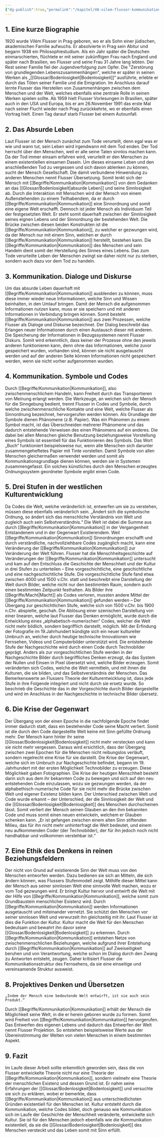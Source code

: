 ```yaml
---
{"dg-publish":true,"permalink":"/kapitel/48-vilem-flusser-kommunikation-und-menschliche-existenz/"}
---
```

 

## 1. Eine kurze Biographie

1920 wurde Vilém Flusser in Prag geboren, wo er als Sohn einer jüdischen, akademischen Familie aufwuchs. Er absolvierte in Prag sein Abitur und begann 1938 ein Philosophiestudium. Als ein Jahr später die Deutschen einmarschierten, flüchtete er mit seiner zukünftigen Frau nach England und später nach Brasilien, wo Flusser und seine Frau 31 Jahre lang lebten. Der Rest seiner Familie fiel der Jugendverfolgung zum Opfer. Die "Zerstörung von grundlegenden Lebenszusammenhängen", welche er später in seinen Werken als „[[Glossar/Bodenlosigkeit\|Bodenlosigkeit]]“ ausführte, erlebte er durch das Töten seiner Familie und die Emigration. Im Anschluss darauf lernte Flusser das Herstellen von Zusammenhängen zwischen dem Menschen und der Welt, welches ebenfalls eine zentrale Rolle in seinen Werken spielen sollte. Ab 1959 hielt Flusser Vorlesungen in Brasilien, später auch in den USA und Europa, bis er am 26.November 1991 das erste Mal nach seiner Flucht wieder nach Prag zurückkehrte, wo er ebenfalls einen Vortrag hielt. Einen Tag darauf starb Flusser bei einem Autounfall.


## 2. Das Absurde Leben

Laut Flusser ist der Mensch zunächst zum Tode verurteilt, denn egal was er wie und wann tut, sein Leben wird irgendwann mit dem Tod enden. Der Tod herrscht über den Menschen, weil er alle seine Taten sinnlos machen kann. Da der Tod immer einsam erfahren wird, verurteilt er den Menschen zu einem existentiellen einsamen Dasein. Um dieses einsame Leben und den anschließenden Tod zu vergessen und sich davon ablenken zu können, sucht der Mensch Gesellschaft. Die damit verbundene Hinwendung zu anderen Menschen nennt Flusser Übersetzung. Somit lenkt sich der Mensch mit [[Begriffe/Kommunikation\|Kommunikation]] von dem Gedanken an das [[Glossar/Bodenlosigkeit\|absurde Leben]] und seine Sinnlosigkeit ab. Durch die Interaktion mit Menschen wird der Mensch von einem Außenstehenden zu einem Teilhabendem, da er durch [[Begriffe/Kommunikation\|Kommunikation]] eine Sinnordnung und somit eine eigene Welt erschafft. Dennoch ist jeder Mensch als Individuum Teil der festgesetzten Welt. Er steht somit dauerhaft zwischen der Sinnlosigkeit seines eignen Lebens und der Sinnordnung der bestehenden Welt. Die Brücke zwischen diesen beiden Konstrukten ist die [[Begriffe/Kommunikation\|Kommunikation]], zu welcher er gezwungen wird, da der Mensch nur mit einem Sinn, welchen er durch [[Begriffe/Kommunikation\|Kommunikation]] herstellt, bestehen kann. Die [[Begriffe/Kommunikation\|Kommunikation]] des Menschen und sein Handeln dient somit der Herstellung des Sinnes eines Lebens. Das zum Tode verurteilte Leben der Menschen zwingt sie daher nicht nur zu sterben, sondern auch dazu vor dem Tod zu handeln.­


## 3. Kommunikation. Dialoge und Diskurse

Um das absurde Leben dauerhaft mit [[Begriffe/Kommunikation\|Kommunikation]] ausblenden zu können, muss diese immer wieder neue Informationen, welche Sinn und Wissen beinhalten, in den Umlauf bringen. Damit der Mensch die aufgenommen Informationen nutzen kann, muss er sie speichern und mit anderen Informationen in Verbindung bringen können. Somit besteht [[Begriffe/Kommunikation\|Kommunikation]] aus zwei Prozessen, welche Flusser als Dialoge und Diskurse bezeichnet. Der Dialog beschreibt das Erlangen neuer Informationen durch einen Austausch dieser mit anderen. Die Speicherung der Informationen in Bezugssystemen nennt Flusser Diskurs. Somit wird erkenntlich, dass keiner der Prozesse ohne den jeweils anderen funktionieren kann, denn ohne das Informationen, welche zuvor gespeichert wurden, vorhanden sind, können sie nicht ausgetauscht werden und auf der anderen Seite können Informationen nicht gespeichert werden, wenn sie nicht vorher aufgenommen wurden.


## 4. Kommunikation. Symbole und Codes

Durch [[Begriffe/Kommunikation\|Kommunikation]], also zwischenmenschlichem Handeln, kann Freiheit durch das Transportieren von Meinung erlangt werden. Die Werkzeuge, an welchen sich der Mensch für die Sinngebung bedient, trennt Flusser in Codes und Symbole, durch welche zwischenmenschliche Kontakte und eine Welt, welche Flusser als Sinnordnung bezeichnet, hervorgerufen werden können. Als Grundlage der Symbole dienen Phänomene (z.B. Papier). Was ein Phänomen zu einem Symbol macht, ist das Überschneiden mehrerer Phänomene und das dadurch entstehende Verweisen des einen Phänomens auf ein anderes. Die dabei bei allen Menschen gleiche Benutzung beziehungsweise Vorstellung eines Symbols ist essentiell für das Funktionieren des Symbols. Das Wort „Buch“ funktioniert beispielsweise nur, wenn alle Menschen sich darunter zusammengeheftetes Papier mit Tinte vorstellen. Damit Symbole von allen Menschen gleichermaßen verwendet werden und somit als Kommunikationsgrundlage dienen können, werden sie in Systemen zusammengefasst. Ein solches künstliches durch den Menschen erzeugtes Ordnungssystem geordneter Symbole ergibt einen Code.


## 5. Drei Stufen in der westlichen Kulturentwicklung

Da Codes die Welt, welche veränderlich ist, entwerfen um sie zu verstehen, müssen diese ebenfalls veränderlich sein. „Ändert sich die symbolische Ordnung, so ändert sich das menschliche Verständnis von Welt und zugleich auch sein Selbstverständnis.“ Die Welt ist dabei die Summe aus durch [[Begriffe/Kommunikation\|Kommunikation]] in der Vergangenheit Entstandenem und in der Gegenwart Existierendem. Weil [[Begriffe/Kommunikation\|Kommunikation]] Sinnordnungen erschafft und durch verständliche, nachvollziehbare Codes zugänglich macht, kann eine Veränderung der [[Begriffe/Kommunikation\|Kommunikation]] zur Veränderung der Welt führen.
Flusser hat die Menschheitsgeschichte auf Veränderungen der [[Begriffe/Kommunikation\|Kommunikation]] untersucht und kam auf den Entschluss die Geschichte der Menschheit und der Kultur in drei Stufen zu unterteilen – Eine vorgeschichtliche, eine geschichtliche und eine nachgeschichtliche Stufe. Die vorgeschichtliche Stufe fand etwa zwischen 4000 und 1500 v.Chr. statt und beschreibt eine Darstellung der Welt durch Bilder, welche nicht nur den bestimmten Raum, sondern auch einen bestimmten Zeitpunkt festhalten. Als Bilder ihre [[Begriffe/Macht\|Macht]] als Codes verloren, mussten andere Mittel der [[Begriffe/Kommunikation\|Kommunikation]] gefunden werden – Der Übergang zur geschichtlichen Stufe, welche sich von 1500 v.Chr. bis 1900 n.Chr. abspielte, geschah. Die Ablösung einer szenischen Darstellung von einer linearen, welche laut Flusser das Denken ermöglicht, wurde durch die Entwicklung eines „alphabetisch-numerischen“ Codes, welcher die Welt nicht mehr bildlich, sondern begrifflich darstellt, möglich. Mit der Erfindung der Fotografie im 19.Jahrhundert kündigte sich ein neuer kultureller Umbruch an, welcher durch heutige technische Innovationen wie Fernsehen, Videos und Computerbilder unterstützt wird. Die entstehende Stufe der Nachgeschichte wird durch einen Code durch Technobilder geprägt. Anders als zur vorgeschichtlichen Stufe werden in der Nachgeschichte Bilder durch begriffliches Denken erzeugt, da das System der Nullen und Einsen in Pixel übersetzt wird, welche Bilder erzeugen. Somit veränderten sich Codes, welche die Welt vermitteln, und mit ihnen die Kulturen, die sie bilden, und das Selbstverständnis der Menschen. Das Bemerkenswerte an Flussers Theorie der Kulturentwicklung ist, dass jede Stufe in ihre Folgende integriert und nicht durch sie ersetz wurde. So beschrieb die Geschichte das in der Vorgeschichte durch Bilder dargestellte und wird im Anschluss in der Nachgeschichte in technische Bilder übersetz.


## 6. Die Krise der Gegenwart

Der Übergang von der einen Epoche in die nachfolgende Epoche findet immer dadurch statt, dass ein bestehender Code seine Macht verliert. Somit ist die durch den Code dargestellte Welt keine mit Sinn gefüllte Ordnung mehr. Der Mensch kann hinter ihr seine [[Glossar/Bodenlosigkeit\|Bodenlosigkeit]] nicht mehr verstecken und kann sie nicht mehr vergessen. Daraus wird ersichtlich, dass der Übergang zwischen zwei Epochen für die Menschen nicht reibungslos verläuft, sondern regelrecht eine Krise für sie darstellt. Die Krise der Gegenwart, welche sich im Umbruch zur Nachgeschichte befindet, begann im 19. Jahrhundert mit der ersten Möglichkeit Technobilder zu erzeugen. Diese Möglichkeit gaben Fotographien. Die Krise der heutigen Menschheit besteht darin sich aus dem ihr bekannten Code zu bewegen und sich auf den neu entstehenden Code einzulassen, wozu sie gezwungen werden, da der alphabethisch-numerische Code für sie nicht mehr die Brücke zwischen Welt und eigener Existenz bilden kann. Der Unterschied zwischen Welt und Code wurde erkannt – der Unterschied, der die Sinnlosigkeit der Welt und die [[Glossar/Bodenlosigkeit\|Bodenlosigkeit]] des Menschen durchscheinen lässt. Somit verliert der Mensch seinen Glauben an den ihm bekannten Code und muss somit einen neuen entwickeln, welchem er Glauben schenken kann.
	„Er ist gefangen zwischen einem alten Sinn stiftenden Milieu, das für ihn nicht mehr unhinterfragt die Welt bedeutet, und einem neu aufkommenden Coder (der Technobilder), der für ihn jedoch noch nicht handhabbar und vollkommen verstehbar ist.“


## 7. Eine Ethik des Denkens in reinen Beziehungsfeldern

Der nicht von Grund auf existierende Sinn der Welt muss von den Menschen entworfen werden. Dazu bedienen sie sich an Mitteln, die sich ändern können, was Flussers Stufenmodell zeigt. Mithilfe dieser Mittel kann der Mensch aus seiner sinnlosen Welt eine sinnvolle Welt machen, wozu er vom Tod gezwungen wird. Er bringt Kultur hervor und entwirft die Welt mit der Hilfe von [[Begriffe/Kommunikation\|Kommunikation]], welche somit zum Grundbaustein menschlicher Existenz wird. Durch [[Begriffe/Kommunikation\|Kommunikation]] werden Informationen ausgetauscht und miteinander vernetzt. Sie schützt den Menschen vor seiner sinnlosen Welt und verwurzelt ihn gleichzeitig mit ihr. Laut Flusser ist dies die Funktion der Kultur. Kultur macht die Welt für den Menschen bedeutsam und bewahrt ihn davor seine [[Glossar/Bodenlosigkeit\|Bodenlosigkeit]] zu erkennen. Durch [[Begriffe/Kommunikation\|Kommunikation]] entstehen Netze von zwischenmenschlichen Beziehungen, welche aufgrund ihrer Entstehung durch [[Begriffe/Kommunikation\|Kommunikation]] auf Zweiseitigkeit beruhen und von Verantwortung, welche schon im Dialog durch den Zwang zu Antworten entsteht, zeugen. Daher kritisiert Flusser die Kommunikationsstruktur des Fernsehens, da sie eine einseitige und vereinsamende Struktur ausweist.


## 8. Projektives Denken und Übersetzen

    „Indem der Mensch eine bedeutende Welt entwirft, ist sie auch sein Produkt.“
Durch [[Begriffe/Kommunikation\|Kommunikation]] erhält der Mensch die Möglichkeit seine Welt, in die er herein geboren wurde zu formen. Somit wird Freiheit von [[Begriffe/Kommunikation\|Kommunikation]] hervorgerufen. Das Entwerfen des eigenen Lebens und dadurch das Entwerfen der Welt nennt Flusser Projektion. So entstehen beispielsweise Werte aus der Übereinstimmung der Welten von vielen Menschen in einem bestimmten Aspekt.


## 9. Fazit

Im Laufe dieser Arbeit sollte erkenntlich geworden sein, dass die von Flusser entwickelte Theorie nicht nur eine Theorie der [[Begriffe/Kommunikation\|Kommunikation]], sondern vielmehr eine Theorie der menschlichen Existenz und dessen Grund ist. Er nahm seine Erfahrungen der [[Glossar/Bodenlosigkeit\|Bodenlosigkeit]] und versuchte sie sich zu erklären, wobei er bemerkte, dass [[Begriffe/Kommunikation\|Kommunikation]] aus unterschiedlichsten Gründen existentiell für den Menschen ist. Kultur entsteht durch die Kommunikation, welche Codes bildet, doch genauso wie Kommunikation sich im Laufe der Geschichte der Menschheit veränderte, entwickelte sich Kultur. Sie ist für den Menschen jedoch ebenfalls wie die Kommunikation existentiell, da sie die [[Glossar/Bodenlosigkeit\|Bodenlosigkeit]] des Menschen versteckt und das Leben somit mit Sinn erfüllt.